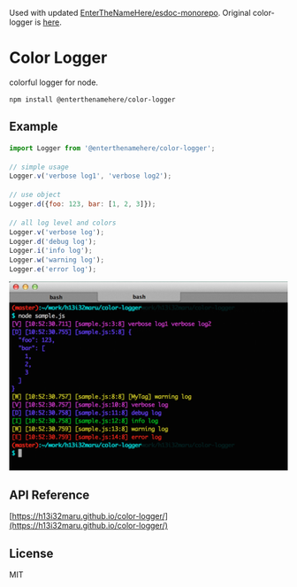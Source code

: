 
Used with updated [EnterTheNameHere/esdoc-monorepo](https://github.com/EnterTheNameHere/esdoc-monorepo).
Original color-logger is [here](https://github.com/h13i32maru/color-logger).

# Color Logger
colorful logger for node.

```
npm install @enterthenamehere/color-logger
```

## Example

```js
import Logger from '@enterthenamehere/color-logger';

// simple usage
Logger.v('verbose log1', 'verbose log2');

// use object
Logger.d({foo: 123, bar: [1, 2, 3]});

// all log level and colors
Logger.v('verbose log');
Logger.d('debug log');
Logger.i('info log');
Logger.w('warning log');
Logger.e('error log');
```

<img src='./misc/color-logger.png' width='600'>

## API Reference
[https://h13i32maru.github.io/color-logger/](https://h13i32maru.github.io/color-logger/)

## License
MIT
